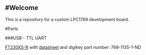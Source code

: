 #Welcome
---

This is a repository for a custom LPC1769 development board.

#Parts

###USB - TTL UART

[FT230XS-R](http://www.digikey.ca/product-detail/en/ftdi-future-technology-devices-international-ltd/FT230XS-R/768-1135-1-ND/3029155) with [datasheet](http://www.ftdichip.com/Support/Documents/DataSheets/ICs/DS_FT230X.pdf) and digikey part number: 768-1135-1-ND
